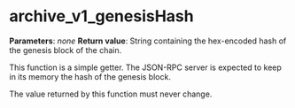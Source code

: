 # archive_v1_genesisHash

**Parameters**: *none*
**Return value**: String containing the hex-encoded hash of the genesis block of the chain.

This function is a simple getter. The JSON-RPC server is expected to keep in its memory the hash of the genesis block.

The value returned by this function must never change.
